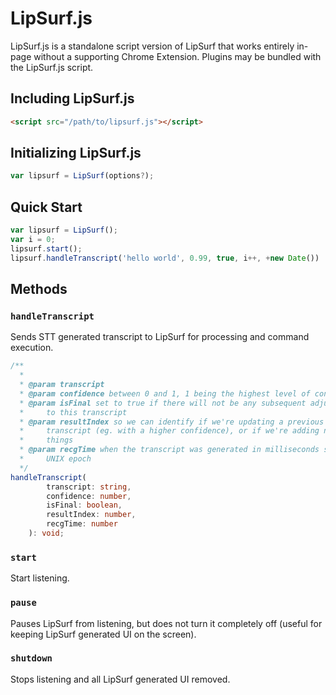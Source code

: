 # LipSurf.js

LipSurf.js is a standalone script version of LipSurf that works entirely in-page without a supporting Chrome Extension.
Plugins may be bundled with the LipSurf.js script.

## Including LipSurf.js
```html
<script src="/path/to/lipsurf.js"></script>
```

## Initializing LipSurf.js
```typescript
var lipsurf = LipSurf(options?);
```

## Quick Start
```js
var lipsurf = LipSurf();
var i = 0;
lipsurf.start();
lipsurf.handleTranscript('hello world', 0.99, true, i++, +new Date())
```

## Methods
### `handleTranscript`
Sends STT generated transcript to LipSurf for processing and command execution.
```typescript
/**
  * 
  * @param transcript
  * @param confidence between 0 and 1, 1 being the highest level of confidence
  * @param isFinal set to true if there will not be any subsequent adjustments 
  *     to this transcript
  * @param resultIndex so we can identify if we're updating a previous 
  *     transcript (eg. with a higher confidence), or if we're adding newly said 
  *     things
  * @param recgTime when the transcript was generated in milliseconds since 
  *     UNIX epoch
  */
handleTranscript(
		transcript: string,
		confidence: number,
		isFinal: boolean, 
		resultIndex: number,
		recgTime: number
	): void;
```

### `start`
Start listening.
### `pause`
Pauses LipSurf from listening, but does not turn it completely off (useful for keeping LipSurf generated UI on the screen).
### `shutdown`
Stops listening and all LipSurf generated UI removed.